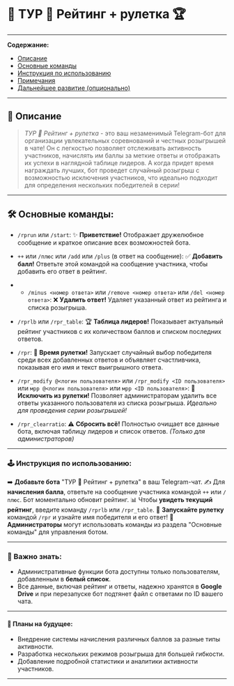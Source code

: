 # 🌟 ТУР 🤖 Рейтинг + рулетка 🏆

---

**Содержание:**

* [Описание](#описание)
* [Основные команды](#%EF%83%A9%EF%B8%8F-основные-команды)
* [Инструкция по использованию](#%F0%9F%93%96-инструкция-по-использованию)
* [Примечания](#%F0%9F%93%8E-примечания)
* [Дальнейшее развитие (опционально)](#%E2%9C%A8-дальнейшее-развитие-опционально)

---

## 📜 Описание

> *ТУР 🤖 Рейтинг + рулетка* - это ваш незаменимый Telegram-бот для организации увлекательных соревнований и честных розыгрышей в чате! Он с легкостью позволяет отслеживать активность участников, начислять им баллы за меткие ответы и отображать их успехи в наглядной таблице лидеров. А когда придет время награждать лучших, бот проведет случайный розыгрыш с возможностью исключения участников, что идеально подходит для определения нескольких победителей в серии!

---

## 🛠️ Основные команды:

* `/rprun` или `/start`:  ✨ **Приветствие!** Отображает дружелюбное сообщение и краткое описание всех возможностей бота.
  
* `++` или `/плюс` или `/add` или `/plus` (в ответ на сообщение):  ✅ **Добавить балл!** Ответьте этой командой на сообщение участника, чтобы добавить его ответ в рейтинг.
* * `/minus <номер ответа>` или `/remove <номер ответа>` или `/del <номер ответа>`:  ❌ **Удалить ответ!** Удаляет указанный ответ из рейтинга и списка розыгрыша.
* `/rprlb` или `/rpr_table`:  🏆 **Таблица лидеров!** Показывает актуальный рейтинг участников с их количеством баллов и списком последних ответов.
  
* `/rpr`:  🎉 **Время рулетки!** Запускает случайный выбор победителя среди всех добавленных ответов и объявляет счастливчика, показывая его имя и текст выигрышного ответа.
* `/rpr_modify @<логин пользователя>` или `/rpr_modify <ID пользователя>` или `мрр @<логин пользователя>` или `мрр <ID пользователя>`:  🚫 **Исключить из рулетки!** Позволяет администраторам удалить все ответы указанного пользователя из списка розыгрыша. _Идеально для проведения серии розыгрышей!_

* `/rpr_clearratio`:  ⚠️ **Сбросить всё!** Полностью очищает все данные бота, включая таблицу лидеров и список ответов. _(Только для администраторов)_

---

### 🕹️ Инструкция по использованию:

➡️ **Добавьте бота** "ТУР 🤖 Рейтинг + рулетка" в ваш Telegram-чат.
✍️ Для **начисления балла**, ответьте на сообщение участника командой `++` или `/плюс`. Бот моментально обновит рейтинг.
📊 Чтобы **увидеть текущий рейтинг**, введите команду `/rprlb` или `/rpr_table`.
🎰 **Запускайте рулетку** командой `/rpr` и узнайте имя победителя и его ответ!
🔑 **Администраторы** могут использовать команды из раздела "Основные команды" для управления ботом.

---

### 📌 Важно знать:

* Административные функции бота доступны только пользователям, добавленным в **белый список**.
* Все данные, включая рейтинг и ответы, надежно хранятся в **Google Drive** и при перезапуске бот подтянет файл с ответами по ID вашего чата.

---

#### 🚀 Планы на будущее:

* Внедрение системы начисления различных баллов за разные типы активности.
* Разработка нескольких режимов розыгрыша для большей гибкости.
* Добавление подробной статистики и аналитики активности участников.

---
